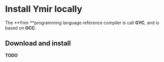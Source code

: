 # Install Ymir locally

The **Ymir **programming language reference compiler is call **GYC**, and is based on **GCC**.

## Download and install

**TODO**

